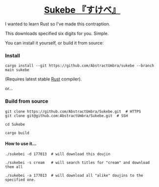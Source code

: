 <div align="center">
    <h1><a href="https://jisho.org/word/%E5%8A%A9%E5%B9%B3">Sukebe 『すけべ』</a></h1>
</div>

I wanted to learn Rust so I've made this contraption.

This downloads specified six digits for you. Simple.

You can install it yourself, or build it from source:

### Install
```shell
cargo install --git https://github.com/AbstractUmbra/sukebe --branch main sukebe
```
(Requires latest stable [Rust](https://rust-lang.org) compiler).

or...
### Build from source

```shell
git clone https://github.com/AbstractUmbra/Sukebe.git  # HTTPS
git clone git@github.com:AbstractUmbra/Sukebe.git  # SSH

cd Sukebe

cargo build
```

#### How to use it...
```shell
./sukebei -d 177013  # will download this doujin

./sukebei -s cream   # will search titles for "cream" and download them all

./sukebei -a 177013  # will download all "alike" doujins to the specified one.
```
